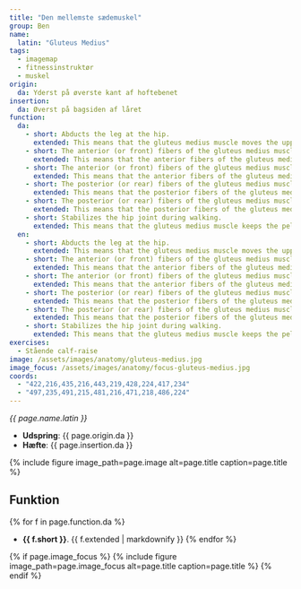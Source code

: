 ```yaml
---
title: "Den mellemste sædemuskel"
group: Ben
name:
  latin: "Gluteus Medius"
tags:
  - imagemap
  - fitnessinstruktør
  - muskel
origin: 
  da: Yderst på øverste kant af hoftebenet
insertion: 
  da: Øverst på bagsiden af låret
function:
  da:
    - short: Abducts the leg at the hip.
      extended: This means that the gluteus medius muscle moves the upper leg outward to the side away from the vertical midline of the body (i.e. the action of spreading your legs to the side).
    - short: The anterior (or front) fibers of the gluteus medius muscle medially rotate the upper leg.
      extended: This means that the anterior fibers of the gluteus medius muscle rotate the upper leg inward around the axis of the bone (i.e. rotate the upper leg toward the vertical midline of the body).
    - short: The anterior (or front) fibers of the gluteus medius muscle flex the leg at the hip.
      extended: This means that the anterior fibers of the gluteus medius muscle bend the hip joint such that there is a decrease in the angle between the upper leg and the torso.
    - short: The posterior (or rear) fibers of the gluteus medius muscle laterally rotate the upper leg.
      extended: This means that the posterior fibers of the gluteus medius muscle rotate the upper leg outward around the axis of the bone (i.e. rotate the upper leg away from the vertical midline of the body).
    - short: The posterior (or rear) fibers of the gluteus medius muscle extend the leg at the hip.
      extended: This means that the posterior fibers of the gluteus medius muscle straighten the hip joint such that there is an increase in the angle between the upper leg and the torso.
    - short: Stabilizes the hip joint during walking.
      extended: This means that the gluteus medius muscle keeps the pelvis level when the leg on the opposite side of the body lifts off the ground during walking.
  en:
    - short: Abducts the leg at the hip.
      extended: This means that the gluteus medius muscle moves the upper leg outward to the side away from the vertical midline of the body (i.e. the action of spreading your legs to the side).
    - short: The anterior (or front) fibers of the gluteus medius muscle medially rotate the upper leg.
      extended: This means that the anterior fibers of the gluteus medius muscle rotate the upper leg inward around the axis of the bone (i.e. rotate the upper leg toward the vertical midline of the body).
    - short: The anterior (or front) fibers of the gluteus medius muscle flex the leg at the hip.
      extended: This means that the anterior fibers of the gluteus medius muscle bend the hip joint such that there is a decrease in the angle between the upper leg and the torso.
    - short: The posterior (or rear) fibers of the gluteus medius muscle laterally rotate the upper leg.
      extended: This means that the posterior fibers of the gluteus medius muscle rotate the upper leg outward around the axis of the bone (i.e. rotate the upper leg away from the vertical midline of the body).
    - short: The posterior (or rear) fibers of the gluteus medius muscle extend the leg at the hip.
      extended: This means that the posterior fibers of the gluteus medius muscle straighten the hip joint such that there is an increase in the angle between the upper leg and the torso.
    - short: Stabilizes the hip joint during walking.
      extended: This means that the gluteus medius muscle keeps the pelvis level when the leg on the opposite side of the body lifts off the ground during walking.
exercises:
  - Stående calf-raise
image: /assets/images/anatomy/gluteus-medius.jpg
image_focus: /assets/images/anatomy/focus-gluteus-medius.jpg
coords:
  - "422,216,435,216,443,219,428,224,417,234"
  - "497,235,491,215,481,216,471,218,486,224"
---
```


_{{ page.name.latin }}_

- **Udspring**: {{ page.origin.da }}
- **Hæfte**: {{ page.insertion.da }}

{% include figure image_path=page.image alt=page.title caption=page.title %}

## Funktion

{% for f in page.function.da %}
- **{{ f.short }}**.
  {{ f.extended | markdownify }}
{% endfor %}

{% if page.image_focus %}
{% include figure image_path=page.image_focus alt=page.title caption=page.title %}
{% endif %}
